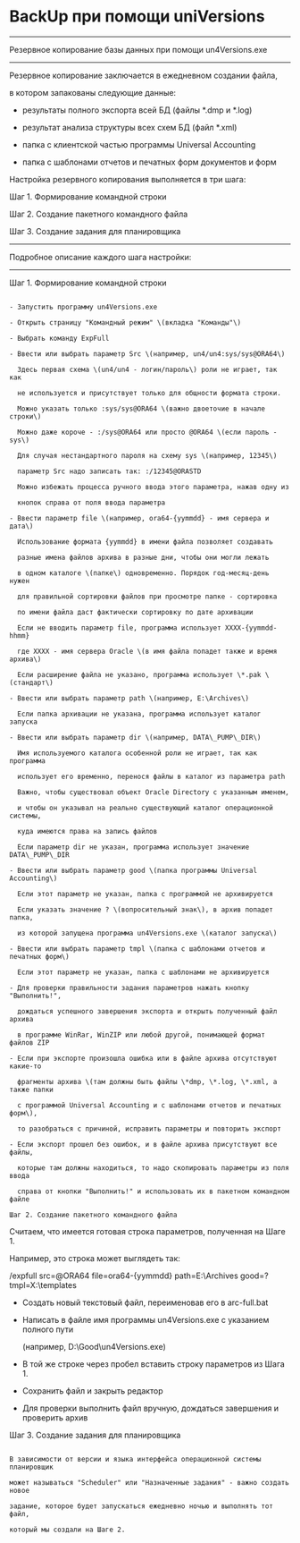 # BackUp при помощи uniVersions

  
----------------------------------------------------------------

Резервное копирование базы данных при помощи un4Versions.exe

----------------------------------------------------------------

Резервное копирование заключается в ежедневном создании файла,

в котором запакованы следующие данные:

- результаты полного экспорта всей БД \(файлы \*.dmp и \*.log\)

- результат анализа структуры всех схем БД \(файл \*.xml\)

- папка с клиентской частью программы Universal Accounting

- папка с шаблонами отчетов и печатных форм документов и форм

Настройка резервного копирования выполняется в три шага:

Шаг 1. Формирование командной строки

Шаг 2. Создание пакетного командного файла

Шаг 3. Создание задания для планировщика

----------------------------------------------------------------

Подробное описание каждого шага настройки:

----------------------------------------------------------------

Шаг 1. Формирование командной строки

~~~~~~~~~~~~~~~~~~~~~~~~~~~~~~~~~~~~

- Запустить программу un4Versions.exe

- Открыть страницу "Командный режим" \(вкладка "Команды"\)

- Выбрать команду ExpFull

- Ввести или выбрать параметр Src \(например, un4/un4:sys/sys@ORA64\)

  Здесь первая схема \(un4/un4 - логин/пароль\) роли не играет, так как

  не используется и присутствует только для общности формата строки.

  Можно указать только :sys/sys@ORA64 \(важно двоеточие в начале строки\)

  Можно даже короче - :/sys@ORA64 или просто @ORA64 \(если пароль - sys\)

  Для случая нестандартного пароля на схему sys \(например, 12345\)

  параметр Src надо записать так: :/12345@ORASTD

  Можно избежать процесса ручного ввода этого параметра, нажав одну из

  кнопок справа от поля ввода параметра

- Ввести параметр file \(например, ora64-{yymmdd} - имя сервера и дата\)

  Использование формата {yymmdd} в имени файла позволяет создавать

  разные имена файлов архива в разные дни, чтобы они могли лежать

  в одном каталоге \(папке\) одновременно. Порядок год-месяц-день нужен

  для правильной сортировки файлов при просмотре папке - сортировка

  по имени файла даст фактически сортировку по дате архивации

  Если не вводить параметр file, программа использует XXXX-{yymmdd-hhmm}

  где XXXX - имя сервера Oracle \(в имя файла попадет также и время архива\)

  Если расширение файла не указано, программа использует \*.pak \(стандарт\)

- Ввести или выбрать параметр path \(например, E:\Archives\)

  Если папка архивации не указана, программа использует каталог запуска

- Ввести или выбрать параметр dir \(например, DATA\_PUMP\_DIR\)

  Имя используемого каталога особенной роли не играет, так как программа

  использует его временно, перенося файлы в каталог из параметра path

  Важно, чтобы существовал объект Oracle Directory с указанным именем,

  и чтобы он указывал на реально существующий каталог операционной системы,

  куда имеются права на запись файлов

  Если параметр dir не указан, программа использует значение DATA\_PUMP\_DIR

- Ввести или выбрать параметр good \(папка программы Universal Accounting\)

  Если этот параметр не указан, папка с программой не архивируется

  Если указать значение ? \(вопросительный знак\), в архив попадет папка,

  из которой запущена программа un4Versions.exe \(каталог запуска\)

- Ввести или выбрать параметр tmpl \(папка с шаблонами отчетов и печатных форм\)

  Если этот параметр не указан, папка с шаблонами не архивируется

- Для проверки правильности задания параметров нажать кнопку "Выполнить!",

  дождаться успешного завершения экспорта и открыть полученный файл архива

  в программе WinRar, WinZIP или любой другой, понимающей формат файлов ZIP

- Если при экспорте произошла ошибка или в файле архива отсутствуют какие-то

  фрагменты архива \(там должны быть файлы \*dmp, \*.log, \*.xml, а также папки

  с программой Universal Accounting и с шаблонами отчетов и печатных форм\),

  то разобраться с причиной, исправить параметры и повторить экспорт

- Если экспорт прошел без ошибок, и в файле архива присутствуют все файлы,

  которые там должны находиться, то надо скопировать параметры из поля ввода

  справа от кнопки "Выполнить!" и использовать их в пакетном командном файле

Шаг 2. Создание пакетного командного файла

~~~~~~~~~~~~~~~~~~~~~~~~~~~~~~~~~~~~~~~~~~

Считаем, что имеется готовая строка параметров, полученная на Шаге 1.

Например, это строка может выглядеть так:

/expfull src=@ORA64 file=ora64-{yymmdd} path=E:\Archives good=? tmpl=X:\templates

- Создать новый текстовый файл, переименовав его в arc-full.bat

- Написать в файле имя программы un4Versions.exe с указанием полного пути

  \(например, D:\Good\un4Versions.exe\)

- В той же строке через пробел вставить строку параметров из Шага 1.

- Сохранить файл и закрыть редактор

- Для проверки выполнить файл вручную, дождаться завершения и проверить архив

Шаг 3. Создание задания для планировщика

~~~~~~~~~~~~~~~~~~~~~~~~~~~~~~~~~~~~~~~~

В зависимости от версии и языка интерфейса операционной системы планировщик

может называться "Scheduler" или "Назначенные задания" - важно создать новое

задание, которое будет запускаться ежедневно ночью и выполнять тот файл,

который мы создали на Шаге 2.

